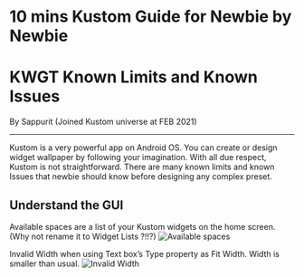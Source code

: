 # 10 mins Kustom Guide for Newbie by Newbie
# KWGT Known Limits and Known Issues
By Sappurit (Joined Kustom universe at FEB 2021)

---

Kustom is a very powerful app on Android OS. You can create or design widget wallpaper by following your imagination. With all due respect, Kustom is not straightforward. There are many known limits and known Issues that newbie should know before designing any complex preset.

## Understand the GUI

Available spaces are a list of your Kustom widgets on the home screen. (Why not rename it to Widget Lists ?!!?)
![Available spaces](https://s3.imgcdn.dev/ITFHu.png)



Invalid Width when using Text box’s Type property as Fit Width. Width is smaller than usual.
![Invalid Width](https://s3.imgcdn.dev/ITqxB.png)
